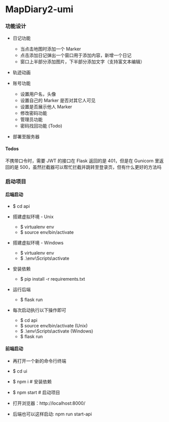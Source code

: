 # MapDiary2-umi

### 功能设计

- 日记功能
  - 当点击地图时添加一个 Marker
  - 点击添加日记弹出一个窗口用于添加内容，新增一个日记
  - 窗口上半部分添加图片，下半部分添加文字（支持富文本编辑）
- 轨迹动画
- 账号功能

  - 设置用户名，头像
  - 设置自己的 Marker 是否对其它人可见
  - 设置是否展示他人 Marker
  - 修改密码功能
  - 管理员功能
  - 密码找回功能 (Todo)

- 部署至服务器

#### Todos

不携带口令时，需要 JWT 的接口在 Flask 返回的是 401，但是在 Gunicorn 里返回的是 500，虽然拦截器可以帮忙拦截并跳转至登录页，但有什么更好的方法吗

### 启动项目

#### 后端启动

- $ cd api
- 搭建虚拟环境 - Unix

  - $ virtualenv env
  - $ source env/bin/activate

- 搭建虚拟环境 - Windows

  - $ virtualenv env
  - $ .\env\Scripts\activate

- 安装依赖

  - $ pip install -r requirements.txt

- 运行后端

  - $ flask run

- 每次启动执行以下操作即可
  - $ cd api
  - $ source env/bin/activate (Unix)
  - $ .\env\Scripts\activate (Windows)
  - $ flask run

#### 前端启动

- 再打开一个新的命令行终端
- $ cd ui
- $ npm i # 安装依赖
- $ npm start # 启动项目
- 打开浏览器：http://localhost:8000/

- 后端也可以这样启动: npm run start-api
